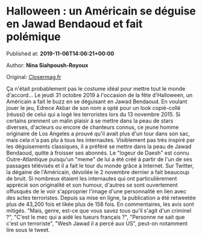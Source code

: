 
# Halloween : un Américain se déguise en Jawad Bendaoud et fait polémique

Published at: **2019-11-06T14:06:21+00:00**

Author: **Nina Siahpoush-Royoux**

Original: [Closermag.fr](https://www.closermag.fr/vecu/faits-divers/halloween-un-americain-se-deguise-en-jawad-bendaoud-et-fait-polemique-1045552)

Ça n'était probablement pas le costume idéal pour mettre tout le monde d'accord... Le jeudi 31 octobre 2019 à l'occasion de la fête d'Halloween, un Américain a fait le buzz en se déguisant en Jawad Bendaoud. En voulant jouer le jeu, Edrece Akbar de son nom a opté pour un look copié-collé (réussi) de celui qui a logé les terroristes lors du 13 novembre 2015. Si certains prennent un malin plaisir à se mettre dans la peau de stars diverses, d'acteurs ou encore de chanteurs connus, ce jeune homme originaire de Los Angeles a prouvé qu'il avait plus d'un tour dans son sac, mais cela n'a pas plu à tous les internautes.
Visiblement pas très inspiré par les déguisements classiques, il a préféré se mettre dans la peau de Jawad Bendaoud, quitte à froisser ses abonnés. Le "logeur de Daesh" est connu Outre-Atlantique puisqu'un "meme" de lui a été créé à partir de l'un de ses passages télévisés et il a fait le tour du monde grâce à Internet. Sur Twitter, la dégaine de l'Américain, dévoilée le 2 novembre dernier a fait beaucoup de bruit. Si nombreux étaient les internautes qui ont particulièrement apprécié son originalité et son humour, d'autres se sont ouvertement offusqués de le voir s'approprier l'image d'une personnalité en lien avec des actes terroristes. Depuis sa mise en ligne, la publication a été retweetée plus de 43,200 fois et likée plus de 158 fois. En commentaires, les avis sont mitigés. "Mais, genre, est-ce que vous savez tous qu'il s'agit d'un criminel ?", "C'est le mec qui a aidé les tueurs français ?", "Personne ne sait que c'est un terroriste", "Wesh Jawad il a percé aux US", peut-on notamment lire sous le tweet.
